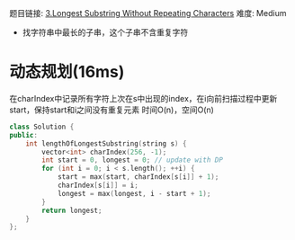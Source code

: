 题目链接: [3.Longest Substring Without Repeating Characters][1]
难度: Medium

- 找字符串中最长的子串，这个子串不含重复字符

# 动态规划(16ms)
在charIndex中记录所有字符上次在s中出现的index，在i向前扫描过程中更新start，保持start和i之间没有重复元素
时间O(n)，空间O(n)

```cpp
class Solution {
public:
    int lengthOfLongestSubstring(string s) {
        vector<int> charIndex(256, -1);
        int start = 0, longest = 0; // update with DP
        for (int i = 0; i < s.length(); ++i) {
            start = max(start, charIndex[s[i]] + 1);
            charIndex[s[i]] = i;
            longest = max(longest, i - start + 1);
        }
        return longest;
    }
};
```

[1]: https://leetcode.com/problems/longest-substring-without-repeating-characters/